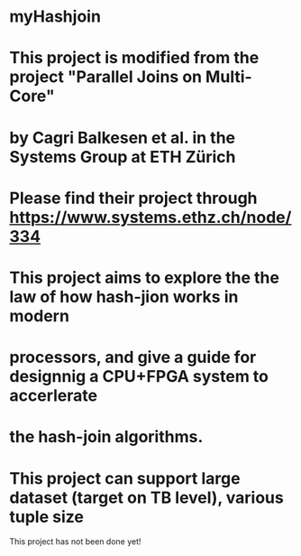 # myHashjoin
#   This project is modified from the project "Parallel Joins on Multi-Core"
#     by Cagri Balkesen et al. in the Systems Group at ETH Zürich
#     Please find their project through https://www.systems.ethz.ch/node/334
#   This project aims to explore the the law of how hash-jion works in modern
#     processors, and give a guide for designnig a CPU+FPGA system to accerlerate
#     the hash-join algorithms.
#   This project can support large dataset (target on TB level), various tuple size

This project has not been done yet!
